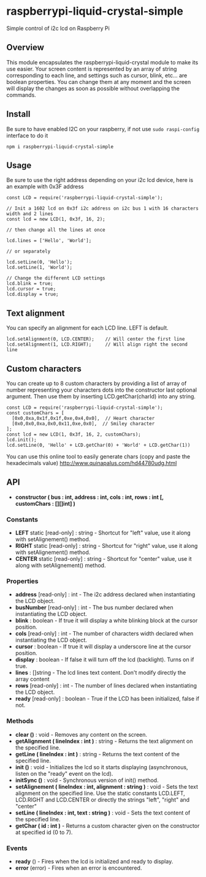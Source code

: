 # raspberrypi-liquid-crystal-simple
 Simple control of i2c lcd on Raspberry Pi

## Overview
This module encapsulates the raspberrypi-liquid-crystal module to make its use easier.
Your screen content is represented by an array of string corresponding to each line, and settings such as cursor, blink, etc... are boolean properties.
You can change them at any moment and the screen will display the changes as soon as possible without overlapping the commands.

## Install
Be sure to have enabled I2C on your raspberry, if not use ```sudo raspi-config``` interface to do it
```
npm i raspberrypi-liquid-crystal-simple
```

## Usage
Be sure to use the right address depending on your i2c lcd device, here is an example with 0x3F address
```
const LCD = require('raspberrypi-liquid-crystal-simple');

// Init a 1602 lcd on 0x3f i2c address on i2c bus 1 with 16 characters width and 2 lines
const lcd = new LCD(1, 0x3f, 16, 2);

// then change all the lines at once

lcd.lines = ['Hello', 'World'];

// or separately

lcd.setLine(0, 'Hello');
lcd.setLine(1, 'World');

// Change the different LCD settings
lcd.blink = true;
lcd.cursor = true;
lcd.display = true;
```

## Text alignment
You can specify an alignment for each LCD line. LEFT is default.
```
lcd.setAlignment(0, LCD.CENTER);    // Will center the first line
lcd.setAlignment(1, LCD.RIGHT);     // Will align right the second line
```

## Custom characters
You can create up to 8 custom characters by providing a list of array of number representing your characters dots into the constructor last optional argument. Then use them by inserting LCD.getChar(charId) into any string.
```
const LCD = require('raspberrypi-liquid-crystal-simple');
const customChars = [
  [0x0,0xa,0x1f,0x1f,0xe,0x4,0x0],  // Heart character
  [0x0,0x0,0xa,0x0,0x11,0xe,0x0],  // Smiley character
];
const lcd = new LCD(1, 0x3f, 16, 2, customChars);
lcd.init();
lcd.setLine(0, 'Hello' + LCD.getChar(0) + 'World' + LCD.getChar(1))
```
You can use this online tool to easily generate chars (copy and paste the hexadecimals value)
http://www.quinapalus.com/hd44780udg.html

## API
- **constructor ( bus : int, address : int, cols : int, rows : int [, customChars : [][]int] )**
### Constants
- **LEFT** static [read-only] : string - Shortcut for "left" value, use it along with setAlignement() method.
- **RIGHT** static [read-only] : string - Shortcut for "right" value, use it along with setAlignement() method.
- **CENTER** static [read-only] : string - Shortcut for "center" value, use it along with setAlignement() method.
### Properties
- **address** [read-only] : int - The i2c address declared when instantiating the LCD object.
- **busNumber** [read-only] : int - The bus number declared when instantiating the LCD object.
- **blink** : boolean - If true it will display a white blinking block at the cursor position.
- **cols** [read-only] : int - The number of characters width declared when instantiating the LCD object.
- **cursor** : boolean - If true it will display a underscore line at the cursor position.
- **display** : boolean - If false it will turn off the lcd (backlight). Turns on if true.
- **lines** : []string - The lcd lines text content. Don't modify directly the array content
- **rows** [read-only] : int - The number of lines declared when instantiating the LCD object.
- **ready** [read-only] : boolean - True if the LCD has been initialized, false if not.
### Methods
- **clear ()** : void - Removes any content on the screen.
- **getAlignment ( lineIndex : int )** : string - Returns the text alignment on the specified line.
- **getLine ( lineIndex : int )** : string - Returns the text content of the specified line.
- **init ()** : void - Initializes the lcd so it starts displaying (asynchronous, listen on the "ready" event on the lcd).
- **initSync ()** : void - Synchronous version of init() method.
- **setAlignement ( lineIndex : int, alignment : string )** : void - Sets the text alignment on the specified line. Use the static constants LCD.LEFT, LCD.RIGHT and LCD.CENTER or directly the strings "left", "right" and "center"
- **setLine ( lineIndex : int, text : string )** : void - Sets the text content of the specified line.
- **getChar ( id : int )** - Returns a custom character given on the constructor at specified id (0 to 7).
### Events
- **ready** () - Fires when the lcd is initialized and ready to display.
- **error** (error) - Fires when an error is encountered.
